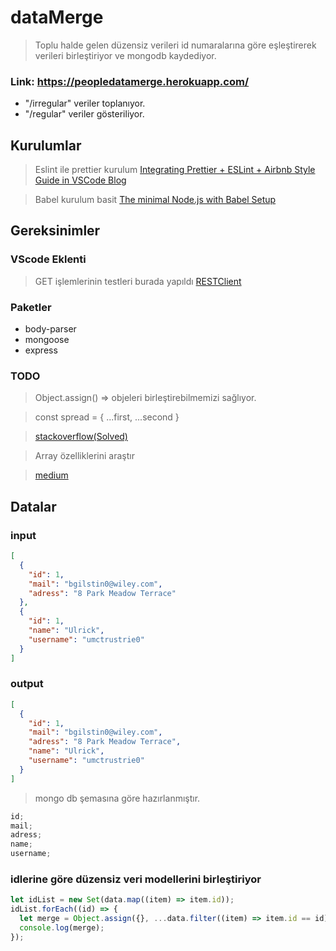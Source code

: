 # dataMerge

> Toplu halde gelen düzensiz verileri id numaralarına göre eşleştirerek verileri birleştiriyor ve mongodb kaydediyor.

### Link: https://peopledatamerge.herokuapp.com/

- "/irregular" veriler toplanıyor.
- "/regular" veriler gösteriliyor.

## Kurulumlar

> Eslint ile prettier kurulum [Integrating Prettier + ESLint + Airbnb Style Guide in VSCode Blog](https://blog.echobind.com/integrating-prettier-eslint-airbnb-style-guide-in-vscode-47f07b5d7d6a)

> Babel kurulum basit [The minimal Node.js with Babel Setup](https://www.robinwieruch.de/minimal-node-js-babel-setup)

## Gereksinimler

### VScode Eklenti

> GET işlemlerinin testleri burada yapıldı [RESTClient](https://github.com/Huachao/vscode-restclient)

### Paketler

- body-parser
- mongoose
- express

### TODO

> Object.assign() => objeleri birleştirebilmemizi sağlıyor.

> const spread = { ...first, ...second }

> [stackoverflow(Solved)](https://stackoverflow.com/questions/39844558/merge-json-arrays-by-matching-property-in-nodejs)

> Array özelliklerini araştır

> [medium](https://medium.com/@thrkardak/javascript-map-reduce-ve-filter-b%C3%B6l%C3%BCm-1-bfc7cd18f1e)

## Datalar

### input

```json
[
  {
    "id": 1,
    "mail": "bgilstin0@wiley.com",
    "adress": "8 Park Meadow Terrace"
  },
  {
    "id": 1,
    "name": "Ulrick",
    "username": "umctrustrie0"
  }
]
```

### output

```json
[
  {
    "id": 1,
    "mail": "bgilstin0@wiley.com",
    "adress": "8 Park Meadow Terrace",
    "name": "Ulrick",
    "username": "umctrustrie0"
  }
]
```

> mongo db şemasına göre hazırlanmıştır.

```js
id;
mail;
adress;
name;
username;
```

### idlerine göre düzensiz veri modellerini birleştiriyor

```javascript
let idList = new Set(data.map((item) => item.id));
idList.forEach((id) => {
  let merge = Object.assign({}, ...data.filter((item) => item.id == id));
  console.log(merge);
});
```

